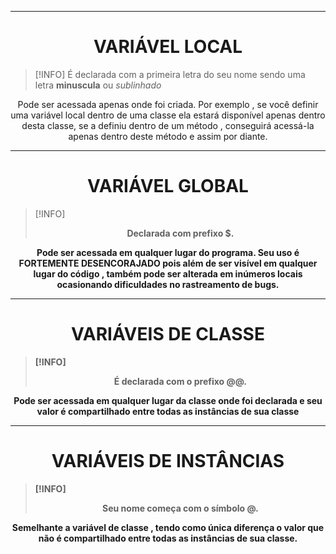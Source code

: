 
---  
<h1 align="center">VARIÁVEL LOCAL</h1>

> [!INFO]
>  É declarada com a primeira letra do seu nome sendo uma letra **minuscula** ou _sublinhado_

<p align="center">Pode ser acessada apenas onde foi criada. Por exemplo , se você definir uma variável local dentro de uma classe ela estará disponível apenas dentro desta classe, se a definiu dentro de um método , conseguirá acessá-la apenas dentro deste método e assim por diante.</p>

---

<h1 align="center"> VARIÁVEL GLOBAL</h1>

> [!INFO]
> <p align="center"><b>Declarada com prefixo $.</p>


<p align="center">Pode ser acessada em qualquer lugar do programa.
Seu uso é <b>FORTEMENTE DESENCORAJADO</b> pois além de ser visível em qualquer lugar do código , também pode ser alterada em inúmeros locais ocasionando dificuldades no rastreamento de bugs.
</p>

---

<h1 align="center"> VARIÁVEIS DE CLASSE</h1>

> [!INFO]
> <p align="center"> <b> É declarada com o prefixo @@.</b></p>

<p align="center">Pode ser acessada em qualquer lugar da classe onde foi declarada e seu valor é compartilhado entre todas as instâncias de sua classe </p>

---

<h1 align="center">VARIÁVEIS DE INSTÂNCIAS</h1>

> [!INFO]
> <p align="center"><b>Seu nome começa com o símbolo @.</b></p>

<p align="center">Semelhante a variável de classe , tendo como única diferença o valor que não é compartilhado entre todas as instâncias de sua classe.</p>
